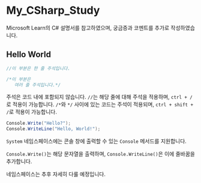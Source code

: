 # My_CSharp_Study

Microsoft Learn의 C# 설명서를 참고하였으며, 궁금증과 코멘트를 추가로 작성하였습니다.

## Hello World

```cs
//이 부분은 한 줄 주석입니다.

/*이 부분은
   여러 줄 주석입니다.*/
```
주석은 코드 내에 포함되지 않습니다.
`//`는 해당 줄에 대해 주석을 적용하며, `ctrl + /`로 적용이 가능합니다.
`/*`와 `*/` 사이에 있는 코드는 주석이 적용되며, `ctrl + shift + /`로 적용이 가능합니다.

```cs
Console.Write("Hello?");
Console.WriteLine("Hello, World!");
```
`System` 네임스페이스에는 콘솔 창에 출력할 수 있는 `Console` 메서드를 지원합니다.

`Console.Write()`는 해당 문자열을 출력하며, `Console.WriteLine()`은 이에 줄바꿈을 추가합니다.

네임스페이스는 추후 자세히 다룰 예정입니다.

